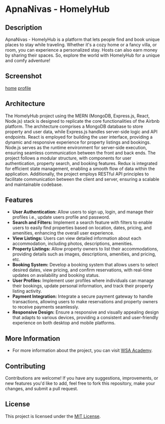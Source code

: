 # ApnaNivas - HomelyHub

## Description
ApnaNivas - HomelyHub is a platform that lets people find and book unique places to stay while traveling. Whether it's a cozy home or a fancy villa, or room, you can experience a personalized stay. Hosts can also earn money by sharing their spaces. So, explore the world with HomelyHub for a unique and comfy adventure!

## Screenshot
[home](home.jpg)
[profile](profile.jpg)

## Architecture
The HomelyHub project using the MERN (MongoDB, Express.js, React, Node.js) stack is designed to replicate the core functionalities of the Airbnb platform. The architecture comprises a MongoDB database to store property and user data, while Express.js handles server-side logic and API endpoints. React is employed for building the user interface, providing a dynamic and responsive experience for property listings and bookings. Node.js serves as the runtime environment for server-side execution, ensuring seamless communication between the front and back ends. The project follows a modular structure, with components for user authentication, property search, and booking features. Redux is integrated for efficient state management, enabling a smooth flow of data within the application. Additionally, the project employs RESTful API principles to facilitate communication between the client and server, ensuring a scalable and maintainable codebase.

## Features
- **User Authentication:** Allow users to sign up, login, and manage their profiles i.e., update users profile and password.
- **Search and Filters:** Implement a search feature with filters to enable users to easily find properties based on location, dates, pricing, and amenities, enhancing the overall user experience.
- **View Listings:** Users can view detailed information about each accommodation, including photos, descriptions, amenities.
- **Property Listings:** Allow property owners to list their accommodations, providing details such as images, descriptions, amenities, and pricing, etc.
- **Booking System:** Develop a booking system that allows users to select desired dates, view pricing, and confirm reservations, with real-time updates on availability and booking status.
- **User Profiles:** Implement user profiles where individuals can manage their bookings, update personal information, and track their property listing activity.
- **Payment Integration:** Integrate a secure payment gateway to handle transactions, allowing users to make reservations and property owners to receive payments seamlessly.
- **Responsive Design:** Ensure a responsive and visually appealing design that adapts to various devices, providing a consistent and user-friendly experience on both desktop and mobile platforms.

## More Information
- For more information about the project, you can visit [WSA Academy](https://www.webstackacademy.com/).

## Contributing
Contributions are welcome! If you have any suggestions, improvements, or new features you'd like to add, feel free to fork this repository, make your changes, and submit a pull request.

## License
This project is licensed under the [MIT License](LICENSE).

